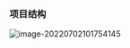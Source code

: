 ### 项目结构
![image-20220702101754145](https://tva1.sinaimg.cn/large/e6c9d24egy1h3sd71831jj20ug0pswh2.jpg)